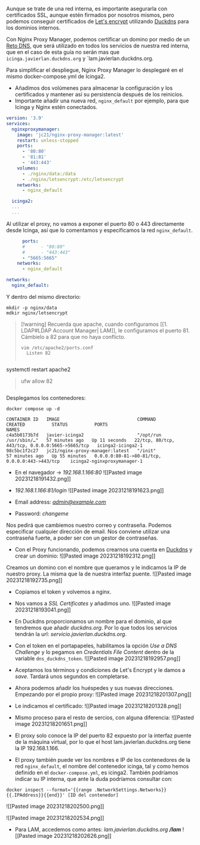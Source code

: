 Aunque se trate de una red interna, es importante asegurarla con certificados SSL, aunque estén firmados por nosotros mismos, pero podemos conseguir certificados de [Let's encrypt](https://letsencrypt.org/es/) utilizando [Duckdns](https://www.duckdns.org/) para los dominios internos. 

Con Nginx Proxy Manager, podemos certificar un domino por medio de un [Reto DNS](https://letsencrypt.org/es/docs/challenge-types/#dns-01-challenge), que será utilizado en todos los servicios de nuestra red interna, que en el caso de esta guía no serán mas que `icinga.javierlan.duckdns.org` y `lam.javierlan.duckdns.org. 

Para simplificar el despliegue, Nginx Proxy Manager lo desplegaré en el mismo docker-compose.yml de Icinga2.   
- Añadimos dos volúmenes para almacenar la configuración y los certificados y mantener así su persistencia después de los reinicios.
- Importante añadir una nueva red, `nginx_default` por ejemplo, para que Icinga y Nginx estén conectados.  
```yaml
version: '3.9'
services:
  nginxproxymanager:
    image: 'jc21/nginx-proxy-manager:latest'
    restart: unless-stopped
    ports:
      - '80:80'
      - '81:81'
      - '443:443'
    volumes:
      - ./nginx/data:/data
      - ./nginx/letsencrypt:/etc/letsencrypt
    networks:
      - nginx_default

  icinga2:
  ...
  ...
  ```

Al utilizar el proxy, no vamos a exponer el puerto 80 o 443 directamente desde Icinga, así que lo comentamos y especificamos la red `nginx_default`. 
```yaml
	  ports:
      #      - "80:80"
      #      - "443:443"
      - "5665:5665"
    networks:
      - nginx_default

networks:
  nginx_default:
```

Y dentro del mismo directorio:
```
mkdir -p nginx/data
mdkir nginx/letsencrypt
```

>[!warning] Recuerda que apache, cuando configuramos [[1. LDAP#LDAP Account Manager| LAM]], le configuramos el puerto 81. Cámbielo a 82 para que no haya conflicto.
>
>```
>vim /etc/apache2/ports.conf
>	Listen 82
>```
>```
systemctl restart apache2
>ufw allow 82
>```

Desplegamos los contenedores:
```
docker compose up -d
```
```
CONTAINER ID   IMAGE                             COMMAND                  CREATED          STATUS          PORTS                                             NAMES
c4a5b0173b7d   javier-icinga2                    "/opt/run /usr/sbin/…"   57 minutes ago   Up 11 seconds   22/tcp, 80/tcp, 443/tcp, 0.0.0.0:5665->5665/tcp   icinga2-icinga2-1
98c5bc1f2c27   jc21/nginx-proxy-manager:latest   "/init"                  57 minutes ago   Up 55 minutes   0.0.0.0:80-81->80-81/tcp, 0.0.0.0:443->443/tcp    icinga2-nginxproxymanager-1
```
- En el navegador -> *192.168.1.166:80*
![[Pasted image 20231218191432.png]]

- *192.168.1.166:81/login*
![[Pasted image 20231218191623.png]]
- Email address: *admin@example.com*
- Password: *changeme*

Nos pedirá que cambiemos nuestro correo y contraseña. Podemos especificar cualquier dirección de email. Nos conviene utilizar una contraseña fuerte, a poder ser con un gestor de contraseñas. 

- Con el Proxy funcionando, podemos crearnos una cuenta en [Duckdns](https://www.duckdns.org/) y crear un dominio:
![[Pasted image 20231218192312.png]]

Creamos un domino con el nombre que queramos y le indicamos la IP de nuestro proxy. La misma que la de nuestra interfaz puente. 
![[Pasted image 20231218192735.png]]
- Copiamos el token y volvemos a nginx. 

- Nos vamos a *SSL Certificates* y añadimos uno. 
![[Pasted image 20231218193041.png]]
- En Duckdns proporcionamos un nombre para el dominio, al que tendremos que añadir *duckdns.org*. Por lo que todos los servicios tendrán la url: *servicio.javierlan.duckdns.org*. 
- Con el token en el portapapeles, habilitamos la opción *Use a DNS Challenge* y lo pegamos en *Credentials File Content* dentro de la variable `dns_duckdns_token`.
![[Pasted image 20231218192957.png]]

- Aceptamos los términos y condiciones de Let's Encrypt y le damos a *save*. Tardará unos segundos en completarse.
- Ahora podemos añadir los huéspedes y sus nuevas direcciones. Empezando por el propio proxy:
![[Pasted image 20231218201307.png]]

- Le indicamos el certificado:
![[Pasted image 20231218201328.png]]

- Mismo proceso para el resto de sercios, con alguna diferencia:
  ![[Pasted image 20231218201651.png]]

- El proxy solo conoce la IP del puerto 82 expuesto por la interfaz puente de la máquina virtual, por lo que el host lam.javierlan.duckdns.org tiene la IP 192.168.1.166. 
- El proxy también puede ver los nombres e IP de los contenedores de la red `nginx_default`, el nombre del contenedor icinga, tal y como hemos definido en el `docker-compose.yml`, es icinga2. También podríamos indicar su IP interna, que ante la duda podríamos consultar con:
```
docker inspect --format='{{range .NetworkSettings.Networks}}{{.IPAddress}}{{end}}' [ID del contenedor]
```

![[Pasted image 20231218202500.png]]

![[Pasted image 20231218202534.png]]

- Para LAM, accedemos como antes: *lam.javierlan.duckdns.org* ***/lam*** 
![[Pasted image 20231218202626.png]]